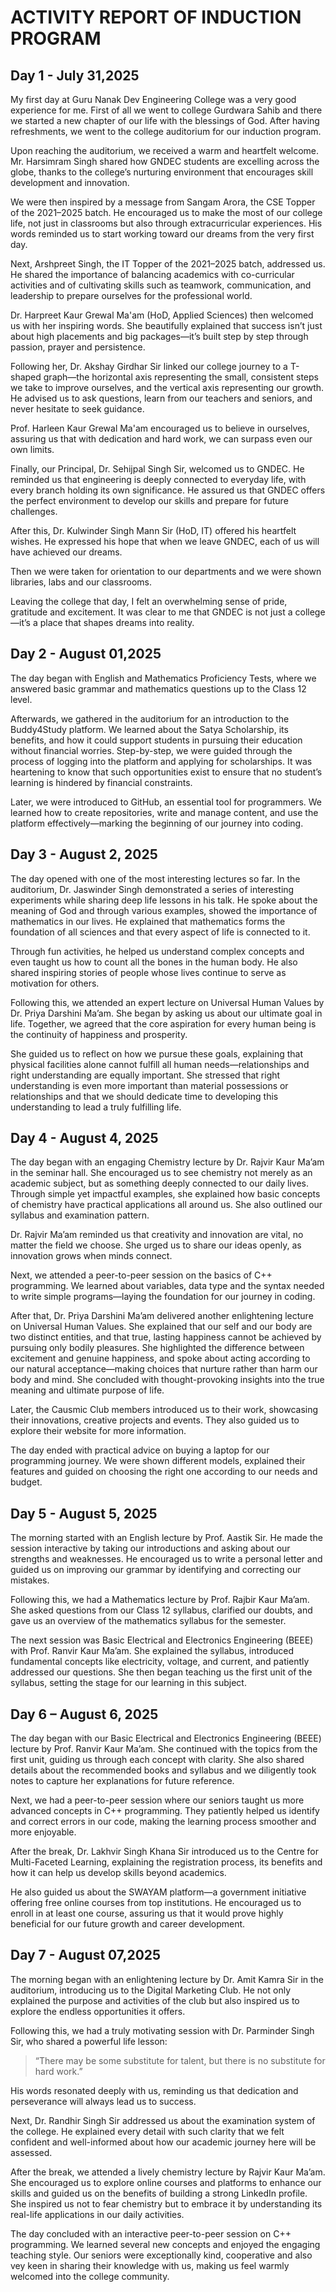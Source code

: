 # ACTIVITY REPORT OF INDUCTION PROGRAM

## Day 1 - July 31,2025
My first day at Guru Nanak Dev Engineering College was a very good experience for me. First of all we went to college Gurdwara Sahib and there we started a new chapter of our life with the blessings of God. After having refreshments, we went to the college auditorium for our induction program.

Upon reaching the auditorium, we received a warm and heartfelt welcome. Mr. Harsimram Singh shared how GNDEC students are excelling across the globe, thanks to the college’s nurturing environment that encourages skill development and innovation.

We were then inspired by a message from Sangam Arora, the CSE Topper of the 2021–2025 batch. He encouraged us to make the most of our college life, not just in classrooms but also through extracurricular experiences. His words reminded us to start working toward our dreams from the very first day.

Next, Arshpreet Singh, the IT Topper of the 2021–2025 batch, addressed us. He shared the importance of balancing academics with co-curricular activities and of cultivating skills such as teamwork, communication, and leadership to prepare ourselves for the professional world.

Dr. Harpreet Kaur Grewal Ma'am (HoD, Applied Sciences) then welcomed us with her inspiring words. She beautifully explained that success isn’t just about high placements and big packages—it’s built step by step through passion, prayer and persistence.

Following her, Dr. Akshay Girdhar Sir linked our college journey to a T-shaped graph—the horizontal axis representing the small, consistent steps we take to improve ourselves, and the vertical axis representing our growth. He advised us to ask questions, learn from our teachers and seniors, and never hesitate to seek guidance.

Prof. Harleen Kaur Grewal Ma'am encouraged us to believe in ourselves, assuring us that with dedication and hard work, we can surpass even our own limits.

Finally, our Principal, Dr. Sehijpal Singh Sir, welcomed us to GNDEC. He reminded us that engineering is deeply connected to everyday life, with every branch holding its own significance. He assured us that GNDEC offers the perfect environment to develop our skills and prepare for future challenges.

After this, Dr. Kulwinder Singh Mann Sir (HoD, IT) offered his heartfelt wishes. He expressed his hope that when we leave GNDEC, each of us will have achieved our dreams.

Then we were taken for orientation to our departments and we were shown libraries, labs and our classrooms.

Leaving the college that day, I felt an overwhelming sense of pride, gratitude and excitement. It was clear to me that GNDEC is not just a college—it’s a place that shapes dreams into reality.

## Day 2 - August 01,2025

The day began with English and Mathematics Proficiency Tests, where we answered basic grammar and mathematics questions up to the Class 12 level.

Afterwards, we gathered in the auditorium for an introduction to the Buddy4Study platform. We learned about the Satya Scholarship, its benefits, and how it could support students in pursuing their education without financial worries. Step-by-step, we were guided through the process of logging into the platform and applying for scholarships. It was heartening to know that such opportunities exist to ensure that no student’s learning is hindered by financial constraints.

Later, we were introduced to GitHub, an essential tool for programmers. We learned how to create repositories, write and manage content, and use the platform effectively—marking the beginning of our journey into coding.

## Day 3 - August 2, 2025
The day opened with one of the most interesting lectures so far. In the auditorium, Dr. Jaswinder Singh demonstrated a series of interesting experiments while sharing deep life lessons in his talk. He spoke about the meaning of God and through various examples, showed the importance of mathematics in our lives. He explained that mathematics forms the foundation of all sciences and that every aspect of life is connected to it.

Through fun activities, he helped us understand complex concepts and even taught us how to count all the bones in the human body. He also shared inspiring stories of people whose lives continue to serve as motivation for others.

Following this, we attended an expert lecture on Universal Human Values by Dr. Priya Darshini Ma’am. She began by asking us about our ultimate goal in life. Together, we agreed that the core aspiration for every human being is the continuity of happiness and prosperity.

She guided us to reflect on how we pursue these goals, explaining that physical facilities alone cannot fulfill all human needs—relationships and right understanding are equally important. She stressed that right understanding is even more important than material possessions or relationships and that we should dedicate time to developing this understanding to lead a truly fulfilling life.

## Day 4 - August 4, 2025
The day began with an engaging Chemistry lecture by Dr. Rajvir Kaur Ma’am in the seminar hall. She encouraged us to see chemistry not merely as an academic subject, but as something deeply connected to our daily lives. Through simple yet impactful examples, she explained how basic concepts of chemistry have practical applications all around us. She also outlined our syllabus and examination pattern.

Dr. Rajvir Ma’am reminded us that creativity and innovation are vital, no matter the field we choose. She urged us to share our ideas openly, as innovation grows when minds connect.

Next, we attended a peer-to-peer session on the basics of C++ programming. We learned about variables, data type and the syntax needed to write simple programs—laying the foundation for our journey in coding.

After that, Dr. Priya Darshini Ma’am delivered another enlightening lecture on Universal Human Values. She explained that our self and our body are two distinct entities, and that true, lasting happiness cannot be achieved by pursuing only bodily pleasures. She highlighted the difference between excitement and genuine happiness, and spoke about acting according to our natural acceptance—making choices that nurture rather than harm our body and mind. She concluded with thought-provoking insights into the true meaning and ultimate purpose of life.

Later, the Causmic Club members introduced us to their work, showcasing their innovations, creative projects and events. They also guided us to explore their website for more information.

The day ended with practical advice on buying a laptop for our programming journey. We were shown different models, explained their features and guided on choosing the right one according to our needs and budget.

## Day 5 - August 5, 2025
The morning started with an English lecture by Prof. Aastik Sir. He made the session interactive by taking our introductions and asking about our strengths and weaknesses. He encouraged us to write a personal letter and guided us on improving our grammar by identifying and correcting our mistakes.

Following this, we had a Mathematics lecture by Prof. Rajbir Kaur Ma’am. She asked questions from our Class 12 syllabus, clarified our doubts, and gave us an overview of the mathematics syllabus for the semester.

The next session was Basic Electrical and Electronics Engineering (BEEE) with Prof. Ranvir Kaur Ma’am. She explained the syllabus, introduced fundamental concepts like electricity, voltage, and current, and patiently addressed our questions. She then began teaching us the first unit of the syllabus, setting the stage for our learning in this subject.

## Day 6 – August 6, 2025
The day began with our Basic Electrical and Electronics Engineering (BEEE) lecture by Prof. Ranvir Kaur Ma’am. She continued with the topics from the first unit, guiding us through each concept with clarity. She also shared details about the recommended books and syllabus and we diligently took notes to capture her explanations for future reference.

Next, we had a peer-to-peer session where our seniors taught us more advanced concepts in C++ programming. They patiently helped us identify and correct errors in our code, making the learning process smoother and more enjoyable.

After the break, Dr. Lakhvir Singh Khana Sir introduced us to the Centre for Multi-Faceted Learning, explaining the registration process, its benefits and how it can help us develop skills beyond academics.

He also guided us about the SWAYAM platform—a government initiative offering free online courses from top institutions. He encouraged us to enroll in at least one course, assuring us that it would prove highly beneficial for our future growth and career development.



## Day 7 - August 07,2025
The morning began with an enlightening lecture by Dr. Amit Kamra Sir in the auditorium, introducing us to the Digital Marketing Club. He not only explained the purpose and activities of the club but also inspired us to explore the endless opportunities it offers.

Following this, we had a truly motivating session with Dr. Parminder Singh Sir, who shared a powerful life lesson:
>“There may be some substitute for      talent, but there is no substitute      for hard work.”
>
His words resonated deeply with us, reminding us that dedication and perseverance will always lead us to success.

Next, Dr. Randhir Singh Sir addressed us about the examination system of the college. He explained every detail with such clarity that we felt confident and well-informed about how our academic journey here will be assessed.

After the break, we attended a lively chemistry lecture by Rajvir Kaur Ma’am. She encouraged us to explore online courses and platforms to enhance our skills and guided us on the benefits of building a strong LinkedIn profile. She inspired us not to fear chemistry but to embrace it by understanding its real-life applications in our daily activities.

The day concluded with an interactive peer-to-peer session on C++ programming. We learned several new concepts and enjoyed the engaging teaching style. Our seniors were exceptionally kind, cooperative and also vey keen in sharing their knowledge with us, making us feel warmly welcomed into the college community.



